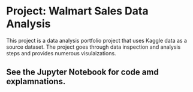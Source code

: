 # Project: Walmart Sales Data Analysis
This project is a data analysis portfolio project that uses Kaggle data as a source dataset.  The project goes through data inspection and analysis steps and provides numerous visulaizations.

## See the Jupyter Notebook for code amd explamnations.
